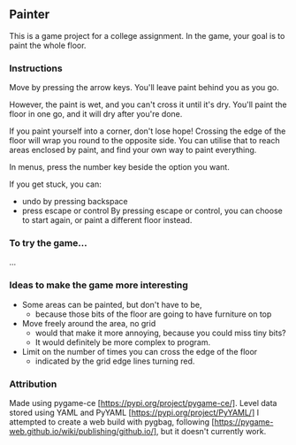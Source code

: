 ## Painter
This is a game project for a college assignment. In the game, your goal is to paint the whole floor. 

### Instructions
Move by pressing the arrow keys. You'll leave paint behind you as you go. 

However, the paint is wet, and you can't cross it until it's dry. You'll paint the floor in one go, and it will dry after you're done. 

If you paint yourself into a corner, don't lose hope! Crossing the edge of the floor will wrap you round to the opposite side.
You can utilise that to reach areas enclosed by paint, and find your own way to paint everything.

In menus, press the number key beside the option you want.

If you get stuck, you can:
- undo by pressing backspace
- press escape or control
By pressing escape or control, you can choose to start again, or paint a different floor instead.

### To try the game...
...

### Ideas to make the game more interesting
- Some areas can be painted, but don't have to be,
  - because those bits of the floor are going to have furniture on top
- Move freely around the area, no grid
  - would that make it more annoying, because you could miss tiny bits?
  - It would definitely be more complex to program.
- Limit on the number of times you can cross the edge of the floor
  - indicated by the grid edge lines turning red.

### Attribution
Made using pygame-ce [https://pypi.org/project/pygame-ce/].
Level data stored using YAML and PyYAML [https://pypi.org/project/PyYAML/]
I attempted to create a web build with pygbag,
following [https://pygame-web.github.io/wiki/publishing/github.io/],
but it doesn't currently work.
